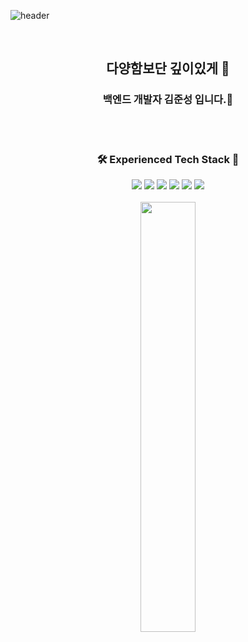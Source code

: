 ![header](https://capsule-render.vercel.app/api?type=slice&color=gradient&height=300&section=header&text=Welcome%20to%20my%20page&fontSize=40)

<br>
<h2 align="center">다양함보단 깊이있게 👋</h3>
<h3 align="center">백엔드 개발자 김준성 입니다.🐻</h2>
<br>
<br>

<div align="center">
  <h3>🛠 Experienced Tech Stack 🔧</h3>
</div>
<div align='center'>
  <img src="https://img.shields.io/badge/Python-3766AB?style=for-the-badge&logo=Python&logoColor=white"/>
  <img src="https://img.shields.io/badge/RASA2.8-5A17EE?style=for-the-badge&logo=Rasa&logoColor=#5A17EE"/>
  <img src="https://img.shields.io/badge/JAVA-007396?style=for-the-badge&logo=java&logoColor=white"/>
  <img src="https://img.shields.io/badge/Spring-6DB33F?style=for-the-badge&logo=Spring&logoColor=white"/>
  <img src="https://img.shields.io/badge/html-E34F26?style=for-the-badge&logo=html5&logoColor=white"/>
  <img src="https://img.shields.io/badge/css-1572B6?style=for-the-badge&logo=css3&logoColor=white"/>
</div>

<br>
<div align="center">
  <img src="https://github-readme-stats.vercel.app/api?username=gomshiki&theme=tokyonight&show_icons=true" width="42%" />
</div>




  

